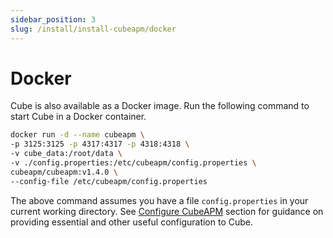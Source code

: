 ```yaml
---
sidebar_position: 3
slug: /install/install-cubeapm/docker
---
```


# Docker

Cube is also available as a Docker image. Run the following command to start Cube in a Docker container.

```sh
docker run -d --name cubeapm \
-p 3125:3125 -p 4317:4317 -p 4318:4318 \
-v cube_data:/root/data \
-v ./config.properties:/etc/cubeapm/config.properties \
cubeapm/cubeapm:v1.4.0 \
--config-file /etc/cubeapm/config.properties
```

The above command assumes you have a file `config.properties` in your current working directory. See [Configure CubeAPM](../02_configure/02_configure.md) section for guidance on providing essential and other useful configuration to Cube.
